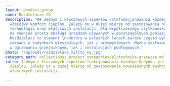 ```yaml
---
layout: product-group
name: Rozdzelacze CO
description: "## Jednym z kluczowych aspektów \n\nfunkcjonowania każdego budynku jest
  właściwy komfort cieplny. Zależy on w dużej mierze od zastosowania nowoczesnych
  technologii oraz właściwych instalacji. Dla współczesnego użytkownika ogromne znacznie
  ma również prosta obsługa urządzeń używanych w poszczególnych pomieszczeniach. \n\n##
  Rozdzielacz to element \n\nktóry w ostatnich latach bardzo często wykorzystuje się
  zarówno w budynkach mieszkalnych, jak i przemysłowych. Można zastosować go zarówno
  w ogrzewaniu grzejnikowym, jak i instalacjach podłogowych."
photo: "/uploads/rozdzielacz_millto_co.jpg"
category_path: collections/_product_categories/pl/technika-grzewcza.md
intro: Jednym z kluczowych aspektów funkcjonowania każdego budynku jest właściwy komfort
  cieplny. Zależy on w dużej mierze od zastosowania nowoczesnych technologii oraz
  właściwych instalacji.

---
```

